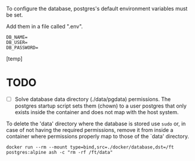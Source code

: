 To configure the database, postgres's default environment variables
must be set.

Add them in a file called ".env".

```
DB_NAME=
DB_USER=
DB_PASSWORD=
```

[temp]

# TODO

- [ ] Solve database data directory (./data/pgdata) permissions.
The postgres startup script sets them (chown) to a user postgres that only exists inside the container and does not map with the host system.

To delete the 'data' directory where the database is stored use `sudo` or, in case of not having the required permissions, remove it from inside a container where permissions properly map to those of the `data' directory.

```
docker run --rm --mount type=bind,src=./docker/database,dst=/ft postgres:alpine ash -c "rm -rf /ft/data"
```
